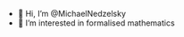 - 👋 Hi, I’m @MichaelNedzelsky
- 👀 I’m interested in formalised mathematics

<!---
- 🌱 I’m currently learning ...
- 💞️ I’m looking to collaborate on ...
- 📫 How to reach me ...

MichaelNedzelsky/MichaelNedzelsky is a ✨ special ✨ repository because its `README.md` (this file) appears on your GitHub profile.
You can click the Preview link to take a look at your changes.
--->
